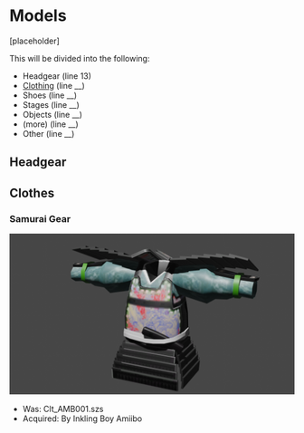 # Models
[placeholder]

This will be divided into the following:
- Headgear    (line 13)
- [Clothing](##Clothes)    (line __)
- Shoes       (line __)
- Stages      (line __)
- Objects     (line __)
- (more)      (line __)
- Other       (line __)

## Headgear

## Clothes
### Samurai Gear

![samurai](https://github.com/Delus1onL/Images/blob/main/Models/Clt_AMB001.png)
- Was: Clt_AMB001.szs
- Acquired: By Inkling Boy Amiibo
